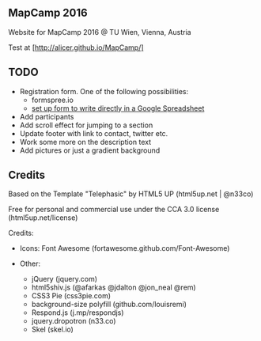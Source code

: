 ## MapCamp 2016

Website for MapCamp 2016 @ TU Wien, Vienna, Austria

Test at [http://alicer.github.io/MapCamp/]

## TODO

- Registration form. One of the following possibilities:
    * formspree.io
    * [set up form to write directly in a Google Spreadsheet](https://gist.github.com/willpatera/ee41ae374d3c9839c2d6)
- Add participants
- Add scroll effect for jumping to a section
- Update footer with link to contact, twitter etc.
- Work some more on the description text
- Add pictures or just a gradient background

## Credits

Based on the Template "Telephasic" by HTML5 UP (html5up.net | @n33co)

Free for personal and commercial use under the CCA 3.0 license (html5up.net/license)

Credits:

- Icons: Font Awesome (fortawesome.github.com/Font-Awesome)

- Other:
    - jQuery (jquery.com)
    - html5shiv.js (@afarkas @jdalton @jon_neal @rem)
    - CSS3 Pie (css3pie.com)
    - background-size polyfill (github.com/louisremi)
    - Respond.js (j.mp/respondjs)
    - jquery.dropotron (n33.co)
    - Skel (skel.io)